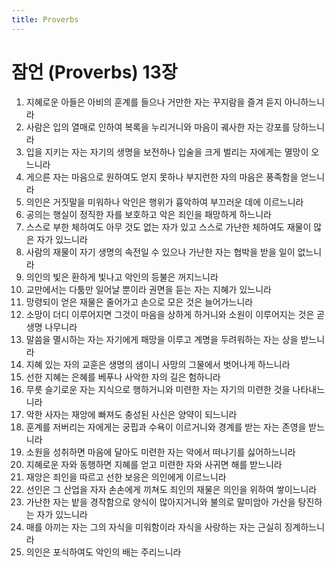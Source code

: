 ```yaml
---
title: Proverbs
---
```


# 잠언 (Proverbs) 13장
1. 지혜로운 아들은 아비의 훈계를 들으나 거만한 자는 꾸지람을 즐겨 듣지 아니하느니라
1. 사람은 입의 열매로 인하여 복록을 누리거니와 마음이 궤사한 자는 강포를 당하느니라
1. 입을 지키는 자는 자기의 생명을 보전하나 입술을 크게 벌리는 자에게는 멸망이 오느니라
1. 게으른 자는 마음으로 원하여도 얻지 못하나 부지런한 자의 마음은 풍족함을 얻느니라
1. 의인은 거짓말을 미워하나 악인은 행위가 흉악하여 부끄러운 데에 이르느니라
1. 공의는 행실이 정직한 자를 보호하고 악은 죄인을 패망하게 하느니라
1. 스스로 부한 체하여도 아무 것도 없는 자가 있고 스스로 가난한 체하여도 재물이 많은 자가 있느니라
1. 사람의 재물이 자기 생명의 속전일 수 있으나 가난한 자는 협박을 받을 일이 없느니라
1. 의인의 빛은 환하게 빛나고 악인의 등불은 꺼지느니라
1. 교만에서는 다툼만 일어날 뿐이라 권면을 듣는 자는 지혜가 있느니라
1. 망령되이 얻은 재물은 줄어가고 손으로 모은 것은 늘어가느니라
1. 소망이 더디 이루어지면 그것이 마음을 상하게 하거니와 소원이 이루어지는 것은 곧 생명 나무니라
1. 말씀을 멸시하는 자는 자기에게 패망을 이루고 계명을 두려워하는 자는 상을 받느니라
1. 지혜 있는 자의 교훈은 생명의 샘이니 사망의 그물에서 벗어나게 하느니라
1. 선한 지혜는 은혜를 베푸나 사악한 자의 길은 험하니라
1. 무릇 슬기로운 자는 지식으로 행하거니와 미련한 자는 자기의 미련한 것을 나타내느니라
1. 악한 사자는 재앙에 빠져도 충성된 사신은 양약이 되느니라
1. 훈계를 저버리는 자에게는 궁핍과 수욕이 이르거니와 경계를 받는 자는 존영을 받느니라
1. 소원을 성취하면 마음에 달아도 미련한 자는 악에서 떠나기를 싫어하느니라
1. 지혜로운 자와 동행하면 지혜를 얻고 미련한 자와 사귀면 해를 받느니라
1. 재앙은 죄인을 따르고 선한 보응은 의인에게 이르느니라
1. 선인은 그 산업을 자자 손손에게 끼쳐도 죄인의 재물은 의인을 위하여 쌓이느니라
1. 가난한 자는 밭을 경작함으로 양식이 많아지거니와 불의로 말미암아 가산을 탕진하는 자가 있느니라
1. 매를 아끼는 자는 그의 자식을 미워함이라 자식을 사랑하는 자는 근실히 징계하느니라
1. 의인은 포식하여도 악인의 배는 주리느니라